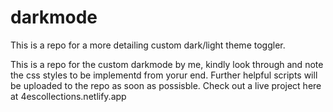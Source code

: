 # darkmode
This is a repo for a more detailing custom dark/light theme toggler.

This is a repo for the custom darkmode by me, kindly look through and note the css styles to be implementd from yorur end. Further helpful scripts will be uploaded to the repo as soon as possisble. Check out a live project here at 4escollections.netlify.app
